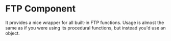 FTP Component
=============

It provides a nice wrapper for all built-in FTP functions. 
Usage is almost the same as if you were using its procedural functions, but instead you'd use an object.